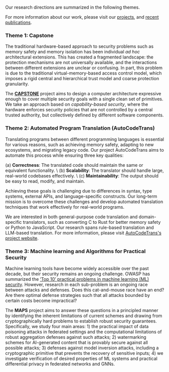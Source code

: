 Our research directions are summarized in the following themes.

For more information about our work, please visit our [projects](#projects), and [recent publications](#publications).

### Theme 1: Capstone

The traditional hardware-based approach to security problems such as memory safety and
memory isolation has been individual _ad hoc_ architectural extensions.
This has created a fragmented landscape: the protection mechanisms are not universally available,
and the interactions between different extensions are unclear or confusing.
In part, this problem is due to the traditional virtual-memory-based access control model,
which imposes a rigid central and hierarchical trust model and coarse protection granularity.

The [**CAPSTONE**](https://capstone.kisp-lab.org) project aims to design a computer architecture expressive enough to
cover multiple security goals with a single clean set of primitives.
We take an approach based on _capability-based security_, where the hardware
enforces security policies that are not controlled by a central trusted authority, but
collectively defined by different software components.

### Theme 2: Automated Program Translation (AutoCodeTrans)

Translating programs between different programming languages is essential for various reasons, such as achieving memory safety, adapting to new ecosystems, and migrating legacy code. Our project AutoCodeTrans aims to automate this process while ensuring three key qualities:

(a) **Correctness**: The translated code should maintain the same or equivalent functionality. \\
(b) **Scalability**: The translator should handle large, real-world codebases effectively. \\
(c) **Maintainability**: The output should be easy to read, modify, and maintain. 

Achieving these goals is challenging due to differences in syntax, type systems, external APIs, and language-specific constructs. Our long-term mission is to overcome these challenges and develop automated translation techniques that work effectively for real-world programs.

We are interested in both general-purpose code translation and domain-specific translators, such as converting C to Rust for better memory safety or Python to JavaScript. Our research spans rule-based translation and LLM-based translation. For more information, please visit [AutoCodeTrans's project website](https://kisp.comp.nus.edu.sg/projects/apt).

### Theme 3: Machine learning and Algorithms for Practical Security

Machine learning tools have become widely accessible over the past decade, but their security remains an ongoing challenge. OWASP has summarized the [‘Top 10’ practical problems in machine learning (ML) security](https://owasp.org/www-project-machine-learning-security-top-10/). However, research in each sub-problem is an ongoing race between attacks and defenses. Does this cat-and-mouse race have an end? Are there optimal defense strategies such that all attacks bounded by certain costs become impractical? 

The **MAPS** project aims to answer these questions in a principled manner by identifying the inherent limitations of current schemes and drawing from cryptographically hard problems to establish robust security guarantees. Specifically, we study four main areas: 1) the practical impact of data poisoning attacks in federated settings and the computational limitations of robust aggregation defenses against such attacks; 2) watermarking schemes for AI-generated content that is provably secure against all possible attacks; 3) defenses against model inversion attacks, including a cryptographic primitive that prevents the recovery of sensitive inputs; 4) we investigate verification of desired properties of ML systems and practical differential privacy in federated networks and GNNs. 